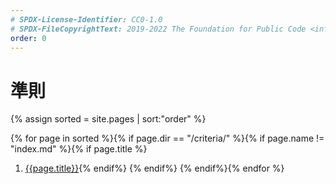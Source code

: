 ```yaml
---
# SPDX-License-Identifier: CC0-1.0
# SPDX-FileCopyrightText: 2019-2022 The Foundation for Public Code <info@publiccode.net>, https://standard.publiccode.net/AUTHORS
order: 0
---
```

# 準則

{% assign sorted = site.pages | sort:"order" %}

{% for page in sorted %}{% if page.dir == "/criteria/" %}{% if page.name !=
"index.md" %}{% if page.title %}

1. [{{page.title}}]({{page.url}}){% endif%} {% endif%} {% endif%}{% endfor %}
